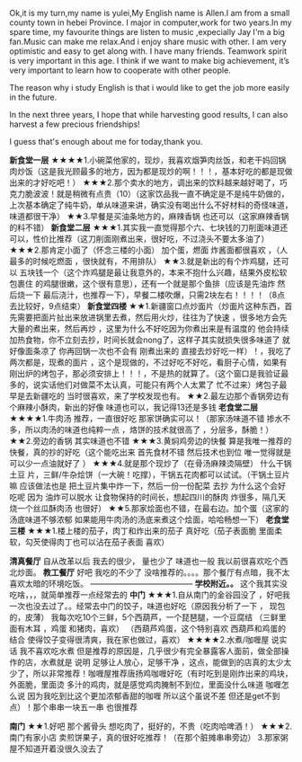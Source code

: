 Ok,it is my turn,my name is yulei,My English name is Allen.I am from a small county town in hebei Province.
I major in computer,work for two years.In my spare time, my favourite things are listen to music ,expecially Jay I'm a big fan.Music can make me relax.And i enjoy share music with other.
I am very optimistic and easy to get along with. I have many friends. Teamwork spirit is very important in this age. I think if we want to make big achievement, it’s very important to learn how to cooperate with other people.


The reason why i study English  is that i would like to get the job more easily in the future.



In the next three years, I hope that while harvesting good results, I can also harvest a few precious friendships!


I guess that's enough about me for today,thank you.



**新食堂一层**
★★★★1.小碗菜他家的，现炒，我喜欢烟笋肉丝饭，和老干妈回锅肉炒饭（这是我光顾最多的地方，因为都是现炒的啊！！！，基本好吃的都是现做出来的才好吃吧！）
★★★2.那个卖水的地方，调出来的饮料越来越好喝了，巧克力脆波波！就是稍微有点贵（10）（这家饮品我一直不确定是不是纯牛奶做的，上次基本确定了纯牛奶，单从味道来讲，确实没有喝出什么不好材料的奇怪味道，味道都很干净）
★★3.早餐是买油条地方的，麻辣香锅 也还可以（这家麻辣香锅的料不错）
**新食堂二层**
★★★1.其实我一直觉得那个六、七块钱的刀削面味道还可以，性价比推荐（这刀削面刚煮出来，很好吃，不过浇头不要太多油了）
★★★2.那肯定小面了（怀念三楼的小面） 加个蛋，燃面 炸酱面都很喜欢 ，（人最多的时候吃燃面 ，很快就有，不用排队）
★★3.就是新出的有个炸鸡腿，还可以 五块钱一个（这个炸鸡腿是最让我意外的，本来不抱什么兴趣，结果外皮松软 包裹住 的鸡腿很嫩，这个很有意思），还有一个就是那个鱼排（应该是先油炸 然后烧一下 最后浇汁，也推荐一下），早餐二楼吹爆，只需2块左右！！！！（8点去比较好，9点结束）
**新食堂四楼**
★★1.新疆窗口点炒面片（炒面片这种东西，首先需要把面片扯出来放进锅里去煮，然后用火炒，往往为了快速 ，很多地方会先大量的煮出来，然后再炒 ，这里为什么不好吃因为你煮出来是有温度的 他会持续加热食物，你不立刻去抄，时间长就会nong了，这样子其实就损失很多味道了 就好像面条凉了 你再回锅一次也不会有 刚煮出来的 直接去炒好吃一样）！，我吃了两次都是，现煮的面片 ，这个是现做的，不过好吃不好吃，看厨子心情，如果有刚出炉的烤包子，那必须安排上！！！，不是热的就算了。（这个窗口是我验证最多的，说实话他们对做菜不太认真，可能只有两个人太累了 忙不过来）烤包子最早是去新疆吃的 当时很喜欢，来了学校发现也有。
★★2.最左边那个香锅旁边有个麻辣小酥肉，新出的好像 味道也可以，我记得13还是多钱
**老食堂二层**
★★★★1.牛肉汤 推荐，一直很好吃 那家饼确实可以！（那家汤味道不错 掺水不多，所以肉汤的味道也纯粹一点 ，烙饼的技术就很高了 ，分层多，酥脆！）
★★2.旁边的香锅 其实味道也不错
★★★3.黄焖鸡旁边的快餐 算是我唯一推荐的 快餐，真的抄的好吃（这个能吃出来 首先食材不错 然后技术也到位 唯一觉得就是可以少一点油就好了 ）
★★★4.就是那个现炒了（在骨汤麻辣烫隔壁） 什么干锅土豆 片，三鲜/牛杂烩饼（一大碗！吃撑），干锅五花肉都可以试试。（干锅土豆片嘛 应该做法也是 把土豆片集中炸一下，然后一份一份配菜 去抄 为什么这个会好吃呢 因为 油炸可以脱水 让食物保持的时间长，想起四川的酥肉 炸很多，隔几天烧一个丝瓜酥肉汤 也很好）
★★5.那家烩面也不错，在最右边。加个蛋（这家的汤底味道不够浓郁 如果能用牛肉汤的汤底来煮这个烩面，哈哈畅想一下）
**老食堂三楼**
★★★1.楼上楼的茄子，肉丁和炸出来的茄子 真好吃（茄子表面脆 里面柔软，勾芡使得肉丁也可以沾在茄子表面 喜欢）

**清真餐厅**
自从改革以后 我去的很少， 量也少了 味道也一般 我以前很喜欢吃个西北炒面。
**教工餐厅**
好吧 我吃的不少了 没啥推荐的。。。。那个餐厅有点暗，我不太喜欢太暗的环境吃饭。
—————————————
**学校附近。。**
这个我其实没吃啥，，，就简单推荐一点经常去的
**中门**
★★★1.自从南门的金谷园没了 ，好吧我一次也没去过了。。经常去中门的饺子，味道也好吃（原因我分析了一下 ， 现包的，皮薄）
我每次吃10个三鲜，5个西葫芦，一个琵琶腿，一个豆腐结
（三鲜里面有木耳 ，鸡蛋 和猪肉，喜欢）
（西葫芦鸡蛋，这个特别喜欢 西葫芦和鸡蛋的结合 使得饺子变得很清爽，我在家也做过，喜欢）
★★★★2.水煮/咖喱屋 说实话 我不喜欢吃水煮 但是推荐的原因是，几乎很少有完全暴露客人面前，做全部操作的店，水煮就是 说明 足够让人放心，足够干净 ，这点，能做到的店真的太少太少了，所以非常推荐！咖喱屋推荐唐扬鸡咖喱好吃（有时吃到是刚炸出来的鸡块，外面脆，里面烫 多汁的鸡肉，就是感觉鸡肉腌制不到位，里面没什么味道 咖喱怎么说 因为我吃到比这个更加浓郁香甜的咖喱 所以这个虽说不差 但还是get不到点）！那个串串一块五一串 也很推荐

**南门**
★★1.好吧 那个酱骨头 想吃肉了，挺好的，不贵（吃肉哈啤酒！）
★★★2.南门有家小店 卖煎饼果子，真的很好吃推荐！（在那个脏摊串串旁边）
3.那家粥屋不知道开着没很久没去了